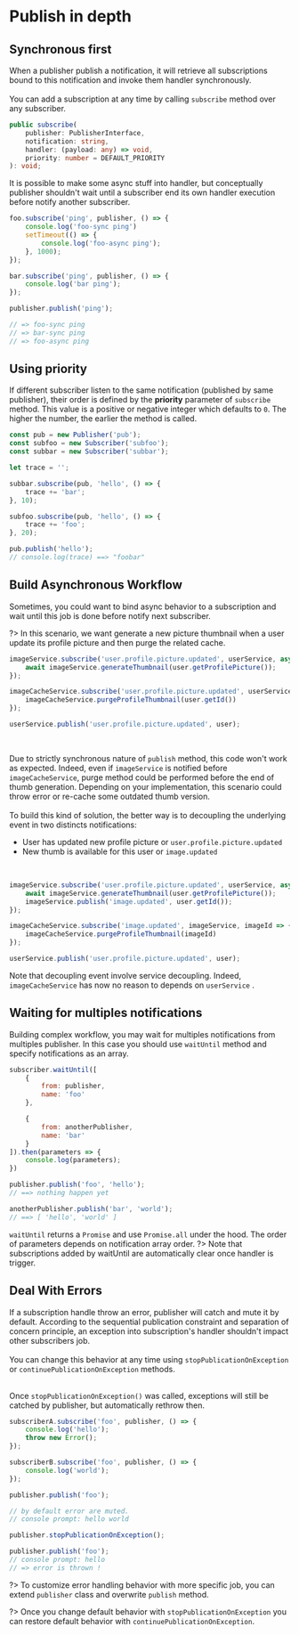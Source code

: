 # Publish in depth
 

## Synchronous first

When a publisher publish a notification, it will retrieve all subscriptions bound to this notification and invoke them handler synchronously.
<br/>
<br/>
You can add a subscription at any time by calling `subscribe` method over any subscriber.
```ts
public subscribe(
    publisher: PublisherInterface,
    notification: string,
    handler: (payload: any) => void,
    priority: number = DEFAULT_PRIORITY
): void;
```
It is possible to make some async stuff into handler, but conceptually publisher shouldn't wait until a subscriber end its own handler execution before notify another subscriber.

```js
foo.subscribe('ping', publisher, () => {
    console.log('foo-sync ping')
    setTimeout(() => {
        console.log('foo-async ping');
    }, 1000);
});

bar.subscribe('ping', publisher, () => {
    console.log('bar ping');
});

publisher.publish('ping');

// => foo-sync ping
// => bar-sync ping
// => foo-async ping
```

[comment]: <> (## Scheduling subscriber)

[comment]: <> (A complex application might publish a lot of notifications. Each component can subscribe to theses notifications and plug any piece of code.<br/>)

[comment]: <> (<br/>)

## Using priority

If different subscriber listen to the same notification (published by same publisher), their order is defined by the **priority** parameter of `subscribe` method. This value is a positive or negative integer which defaults to `0`. The higher the number, the earlier the method is called.

```ts 
const pub = new Publisher('pub');
const subfoo = new Subscriber('subfoo');
const subbar = new Subscriber('subbar');

let trace = '';

subbar.subscribe(pub, 'hello', () => {
    trace += 'bar';
}, 10);

subfoo.subscribe(pub, 'hello', () => {
    trace += 'foo';
}, 20);

pub.publish('hello');
// console.log(trace) ==> "foobar"
```
## Build Asynchronous Workflow

Sometimes, you could want to bind async behavior to a subscription and wait until this job is done before notify next subscriber.


?> In this scenario, we want generate a new picture thumbnail when a user update its profile picture and then purge the related cache.

```js
imageService.subscribe('user.profile.picture.updated', userService, async (user) => {
    await imageService.generateThumbnail(user.getProfilePicture());
});

imageCacheService.subscribe('user.profile.picture.updated', userService, user => {
    imageCacheService.purgeProfileThumbnail(user.getId())
});

userService.publish('user.profile.picture.updated', user);
```
<br/>

Due to strictly synchronous nature of ``publish`` method, this code won't work as expected. Indeed, even if ``imageService`` is notified before `imageCacheService`, purge method could be performed before the end of thumb generation. Depending on your implementation, this scenario could throw error or re-cache some outdated thumb version.
<br/>
<br/>
To build this kind of solution, the better way is to decoupling the underlying event in two distincts notifications: 
* User has updated new profile picture or ``user.profile.picture.updated``
* New thumb is available for this user or ``image.updated``

<br/>

```js
imageService.subscribe('user.profile.picture.updated', userService, async (user) => {
    await imageService.generateThumbnail(user.getProfilePicture());
    imageService.publish('image.updated', user.getId());
});

imageCacheService.subscribe('image.updated', imageService, imageId => {
    imageCacheService.purgeProfileThumbnail(imageId)
});

userService.publish('user.profile.picture.updated', user);
```

Note that decoupling event involve service decoupling. Indeed, ``imageCacheService`` has now no reason to depends on ``userService`` .

## Waiting for multiples notifications

Building complex workflow, you may wait for multiples notifications from multiples publisher. In this case you should use ``waitUntil`` method and specify notifications as an array.

```js
subscriber.waitUntil([
    {
        from: publisher,
        name: 'foo'
    },

    {
        from: anotherPublisher,
        name: 'bar'
    }
]).then(parameters => {
    console.log(parameters);
})

publisher.publish('foo', 'hello');
// ==> nothing happen yet

anotherPublisher.publish('bar', 'world');
// ==> [ 'hello', 'world' ]
```
`waitUntil` returns a `Promise` and use `Promise.all` under the hood. The order of parameters depends on notification array order.
?> Note that subscriptions added by waitUntil are automatically clear once handler is trigger.

## Deal With Errors

If a subscription handle throw an error, publisher will catch and mute it by default. According to the sequential publication constraint and separation of concern principle, an exception into subscription's handler shouldn't impact other subscribers job.
<br/>
<br/>
You can change this behavior at any time using ``stopPublicationOnException`` or ``continuePublicationOnException`` methods.
<br/>
<br/>

Once ``stopPublicationOnException()`` was called, exceptions will still be catched by publisher, but automatically rethrow then.

```js
subscriberA.subscribe('foo', publisher, () => {
    console.log('hello');
    throw new Error();
});

subscriberB.subscribe('foo', publisher, () => {
    console.log('world');
});

publisher.publish('foo');

// by default error are muted.
// console prompt: hello world

publisher.stopPublicationOnException();

publisher.publish('foo');
// console prompt: hello
// => error is thrown !
```
?> To customize error handling behavior with more specific job, you can extend ``publisher`` class and overwrite ``publish`` method.

?> Once you change default behavior with ``stopPublicationOnException`` you can restore default behavior with ``continuePublicationOnException``.
